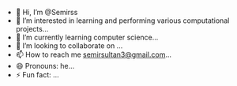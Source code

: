 - 👋 Hi, I’m @Semirss
- 👀 I’m interested in learning and performing various computational projects...
- 🌱 I’m currently learning computer science...
- 💞️ I’m looking to collaborate on ...
- 📫 How to reach me semirsultan3@gmail.com...
- 😄 Pronouns: he...
- ⚡ Fun fact: ...

<!---
Semirss/Semirss is a ✨ special ✨ repository because its `README.md` (this file) appears on your GitHub profile.
You can click the Preview link to take a look at your changes.
--->
